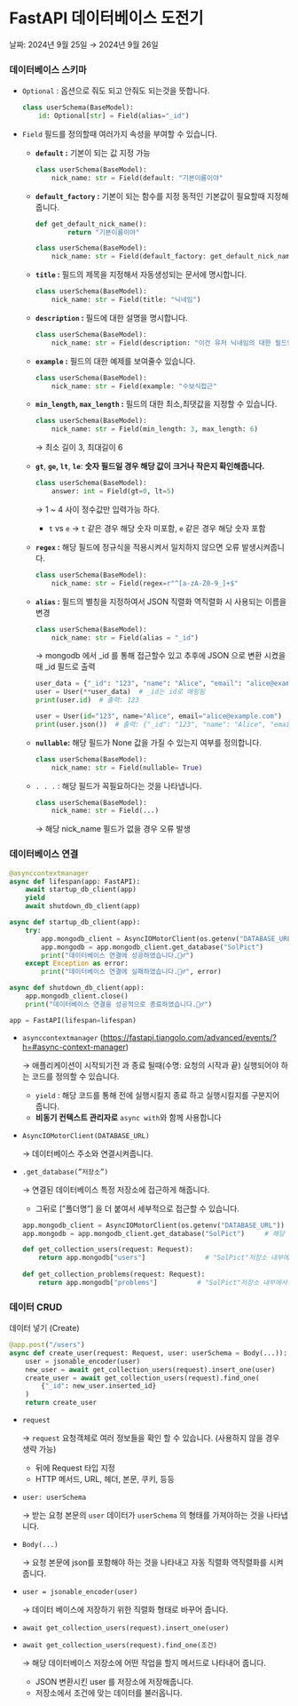 # FastAPI 데이터베이스 도전기

날짜: 2024년 9월 25일 → 2024년 9월 26일

### 데이터베이스 스키마

- `Optional` : 옵션으로 줘도 되고 안줘도 되는것을 뜻합니다.
    
    ```python
    class userSchema(BaseModel):
        id: Optional[str] = Field(alias="_id")
    ```
    
- `Field` 필드를 정의할때 여러가지 속성을 부여할 수 있습니다.
    - **`default` :** 기본이 되는 값 지정 가능
        
        ```python
        class userSchema(BaseModel):
            nick_name: str = Field(default: "기본이름이야"
        ```
        
    - **`default_factory` :** 기본이 되는 함수를 지정 동적인 기본값이 필요할때 지정해줍니다.
        
        ```python
        def get_default_nick_name():
        		return "기본이름이야"
        
        class userSchema(BaseModel):
            nick_name: str = Field(default_factory: get_default_nick_name)
        ```
        
    - **`title` :** 필드의 제목을 지정해서 자동생성되는 문서에 명시합니다.
        
        ```python
        class userSchema(BaseModel):
            nick_name: str = Field(title: "닉네임")
        ```
        
    - **`description` :** 필드에 대한 설명을 명시합니다.
        
        ```python
        class userSchema(BaseModel):
            nick_name: str = Field(description: "이건 유저 닉네임의 대한 필드입니다.")
        ```
        
    - **`example` :** 필드의 대한 예제를 보여줄수 있습니다.
        
        ```python
        class userSchema(BaseModel):
            nick_name: str = Field(example: "수보식접근"
        ```
        
    - **`min_length`, `max_length` :** 필드의 대한 최소,최댓값을 지정할 수 있습니다.
        
        ```python
        class userSchema(BaseModel):
            nick_name: str = Field(min_length: 3, max_length: 6)
        ```
        
        → 최소 길이 3, 최대길이 6
        
    - **`gt`**, **`ge`, `lt`**, **`le`**: **숫자 필드일 경우 해당 값이 크거나 작은지 확인해줍니다.**
        
        ```python
        class userSchema(BaseModel):
            answer: int = Field(gt=0, lt=5)
        ```
        
        → 1 ~ 4 사이 정수값만 입력가능 하다.
        
        - `t` vs `e` → `t` 같은 경우 해당 숫자 미포함, `e` 같은 경우 해당 숫자 포함
    - **`regex` :** 해당 필드에 정규식을 적용시켜서 일치하지 않으면 오류 발생시켜줍니다.
        
        ```python
        class userSchema(BaseModel):
            nick_name: str = Field(regex=r"^[a-zA-Z0-9_]+$"
        ```
        
    - **`alias` :** 필드의 별칭을 지정하여서 JSON 직렬화 역직렬화 시 사용되는 이름을 변경
        
        ```python
        class userSchema(BaseModel):
            nick_name: str = Field(alias = "_id") 
        ```
        
        → mongodb 에서 _id 를 통해 접근할수 있고 추후에 JSON 으로 변환 시켰을때 _id 필드로 출력
        
        ```python
        user_data = {"_id": "123", "name": "Alice", "email": "alice@example.com"}
        user = User(**user_data)  # _id는 id로 매핑됨
        print(user.id)  # 출력: 123
        ```
        
        ```python
        user = User(id="123", name="Alice", email="alice@example.com")
        print(user.json())  # 출력: {"_id": "123", "name": "Alice", "email": "alice@example.com"}
        ```
        
    - **`nullable`:** 해당 필드가 None 값을 가질 수 있는지 여부를 정의합니다.
        
        ```python
        class userSchema(BaseModel):
            nick_name: str = Field(nullable= True)
        ```
        
    - `. . .`  : 해당 필드가 꼭필요하다는 것을 나타냅니다.
        
        ```python
        class userSchema(BaseModel):
            nick_name: str = Field(...)
        ```
        
        → 해당 nick_name 필드가 없을 경우 오류 발생
        

### 데이터베이스 연결

```python
@asynccontextmanager
async def lifespan(app: FastAPI):
    await startup_db_client(app)
    yield
    await shutdown_db_client(app)

async def startup_db_client(app):
    try:
        app.mongodb_client = AsyncIOMotorClient(os.getenv("DATABASE_URL"))
        app.mongodb = app.mongodb_client.get_database("SolPict")
        print("데이터베이스 연결에 성공하였습니다.🙆‍♂️")
    except Exception as error:
        print("데이터베이스 연결에 실패하였습니다.🙅‍♂️", error)

async def shutdown_db_client(app):
    app.mongodb_client.close()
    print("데이터베이스 연결을 성공적으로 종료하였습니다.🙇‍♂️")

app = FastAPI(lifespan=lifespan)
```

- `asynccontextmanager`  (https://fastapi.tiangolo.com/advanced/events/?h=#async-context-manager)
    
    → 애플리케이션이 시작되기전 과 종료 될때(수명: 요청의 시작과 끝) 실행되어야 하는 코드를 정의할 수 있습니다.
    
    - `yield` : 해당 코드를 통해 전에 실행시킬지 종료 하고 실행시킬지를 구분지어 줍니다.
    - **비동기 컨텍스트 관리자로** `async with`와 함께 사용합니다
- `AsyncIOMotorClient(DATABASE_URL)`
    
    → 데이터베이스 주소와 연결시켜줍니다.
    
- `.get_database(”저장소”)`
    
    → 연결된 데이터베이스 특정 저장소에 접근하게 해줍니다.
    
    - 그뒤로 [”폴더명”] 을 더 붙여서 세부적으로 접근할 수 있습니다.
    
    ```python
    app.mongodb_client = AsyncIOMotorClient(os.getenv("DATABASE_URL"))  #내 데이터베이스 와 연결
    app.mongodb = app.mongodb_client.get_database("SolPict")     # 해당 데이터베이스 내에서 특정 저장소에 접근 
    
    def get_collection_users(request: Request):
        return app.mongodb["users"]               # "SolPict"저장소 내부에서 "users"폴더로 접근해줍니다.
        
    def get_collection_problems(request: Request):
        return app.mongodb["problems"]          # "SolPict"저장소 내부에서 "problems"폴더로 접근해줍니다.
    ```
    

### 데이터 CRUD

데이터 넣기 (Create)

```python
@app.post("/users")
async def create_user(request: Request, user: userSchema = Body(...)):
    user = jsonable_encoder(user)
    new_user = await get_collection_users(request).insert_one(user)
    create_user = await get_collection_users(request).find_one(
        {"_id": new_user.inserted_id}
    )
    return create_user
```

- `request`
    
    → `request` 요청객체로 여러 정보들을 확인 할 수 있습니다. (사용하지 않을 경우 생략 가능)
    
    - 뒤에 Request 타입 지정
    - HTTP 메서드, URL, 헤더, 본문, 쿠키, 등등
- `user: userSchema`
    
    → 받는 요청 본문의 `user` 데이터가 `userSchema` 의 형태를 가져야하는 것을 나타냅니다.
    
- `Body(...)`
    
    → 요청 본문에 json를 포함해야 하는 것을 나타내고 자동 직렬화 역직렬화를 시켜줍니다.
    
- `user = jsonable_encoder(user)`
    
    → 데이터 베이스에 저장하기 위한 직렬화 형태로 바꾸어 줍니다.
    
- `await get_collection_users(request).insert_one(user)`
- `await get_collection_users(request).find_one(조건)`
    
    → 해당 데이터베이스 저장소에 어떤 작업을 할지 메서드로 나타내어 줍니다. 
    
    - JSON 변환시킨 user 를 저장소에 저장해줍니다.
    - 저장소에서 조건에 맞는 데이터를 불러옵니다.
